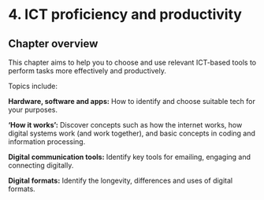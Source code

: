 # 4. ICT proficiency and productivity


## Chapter overview

This chapter aims to help you to choose and use relevant ICT-based tools to perform tasks more effectively and productively.

Topics include:
 
**Hardware, software and apps:** How to identify and choose suitable tech for your purposes.
 
**‘How it works’:**  Discover concepts such as how the internet works, how digital systems work (and work together), and basic concepts in coding and information processing. 
 
**Digital communication tools:** Identify key tools for emailing, engaging and connecting digitally. 
 
**Digital formats:** Identify the longevity, differences and uses of digital formats.

